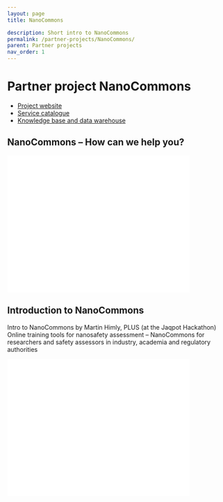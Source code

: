 ```yaml
---
layout: page
title: NanoCommons

description: Short intro to NanoCommons
permalink: /partner-projects/NanoCommons/
parent: Partner projects
nav_order: 1
---
```

#  Partner project NanoCommons
- [Project website](https://nanocommons.eu)
- [Service catalogue](https://infrastructure.nanocommons.eu/services/)
- [Knowledge base and data warehouse](https://ssl.biomax.de/nanocommons/cgi/login_bioxm_portal.cgi)

## NanoCommons – How can we help you?

<embed src="../../presentations/PresentationNanoCommons_20191105_Final.pdf" width="420" height="315" type="application/pdf">

## Introduction to NanoCommons

Intro to NanoCommons by Martin Himly, PLUS (at the Jaqpot Hackathon)
Online training tools for nanosafety assessment – NanoCommons for researchers and safety assessors in industry, academia and regulatory authorities

<iframe width="420" height="315" src="//www.youtube.com/embed/q1AKbo95VI8" frameborder="0" allowfullscreen="allowfullscreen">&nbsp;</iframe>
